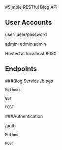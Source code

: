 #Simple RESTful Blog API

## User Accounts
user: user/password

admin: admin:admin

Hosted at localhost:8080

## Endpoints

###Blog Service 
   /blogs

	Methods
	
	GET

	POST
   
###Authentication 
	
   /auth
   
	Method
	
	POST

